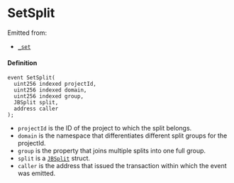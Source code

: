 # SetSplit

Emitted from:

- [`_set`](/dev/api/contracts/jbsplitsstore/write/-_set.md)

#### Definition

```
event SetSplit(
  uint256 indexed projectId,
  uint256 indexed domain,
  uint256 indexed group,
  JBSplit split,
  address caller
);
```

- `projectId` is the ID of the project to which the split belongs.
- `domain` is the namespace that differentiates different split groups for the projectId.
- `group` is the property that joins multiple splits into one full group.
- `split` is a [`JBSplit`](/dev/api/data-structures/jbsplit.md) struct.
- `caller` is the address that issued the transaction within which the event was emitted.
